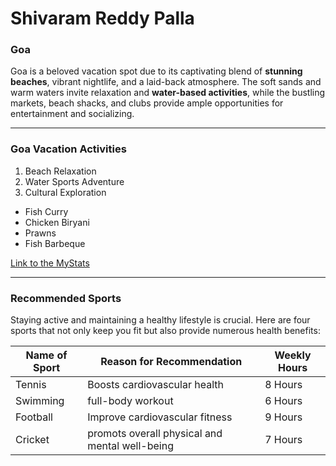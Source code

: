 # Shivaram Reddy Palla 
### Goa
 Goa is a beloved vacation spot due to its captivating blend of **stunning beaches**, vibrant nightlife, and a laid-back atmosphere. The soft sands and warm waters invite relaxation and **water-based activities**, while the bustling markets, beach shacks, and clubs provide ample opportunities for entertainment and socializing.
 
 ****

### Goa Vacation Activities
 1. Beach Relaxation
 2. Water Sports Adventure
 3. Cultural Exploration

 * Fish Curry
 * Chicken Biryani
 * Prawns
 * Fish Barbeque

[Link to the MyStats](MyStats.md)

****

### Recommended Sports
Staying active and maintaining a healthy lifestyle is crucial. Here are four sports that not only keep you fit but also provide numerous health benefits:

| **Name of Sport** |     **Reason for Recommendation**                 | **Weekly Hours**|
| ----------------- | ------------------------------------------------- | --------------- |
|   Tennis          |   Boosts cardiovascular health                    |    8 Hours      |
|   Swimming        |   full-body workout                               |    6 Hours      |
|   Football        |   Improve cardiovascular fitness                  |    9 Hours      |
|   Cricket         |   promots overall physical and mental well-being  |    7 Hours      |



